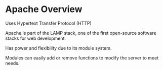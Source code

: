 # Apache Overview

Uses Hypertext Transfer Protocol (HTTP)

Apache is part of the LAMP stack, one of the first open-source software stacks for web development.

Has power and flexibility due to its module system.

Modules can easily add or remove functions to modify the server to meet needs.
